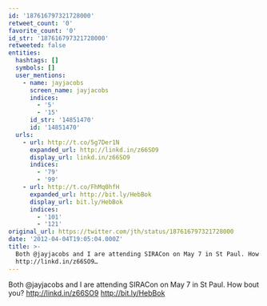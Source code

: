 ```yaml
---
id: '187616797321728000'
retweet_count: '0'
favorite_count: '0'
id_str: '187616797321728000'
retweeted: false
entities:
  hashtags: []
  symbols: []
  user_mentions:
    - name: jayjacobs
      screen_name: jayjacobs
      indices:
        - '5'
        - '15'
      id_str: '14851470'
      id: '14851470'
  urls:
    - url: http://t.co/5g7Der1N
      expanded_url: http://linkd.in/z66SO9
      display_url: linkd.in/z66SO9
      indices:
        - '79'
        - '99'
    - url: http://t.co/FhMq0hfH
      expanded_url: http://bit.ly/HebBok
      display_url: bit.ly/HebBok
      indices:
        - '101'
        - '121'
original_url: https://twitter.com/jth/status/187616797321728000
date: '2012-04-04T19:05:04.000Z'
title: >-
  Both @jayjacobs and I are attending SIRACon on May 7 in St Paul. How bout you?
  http://linkd.in/z66SO9…
---
```


Both @jayjacobs and I are attending SIRACon on May 7 in St Paul. How bout you? http://linkd.in/z66SO9  http://bit.ly/HebBok